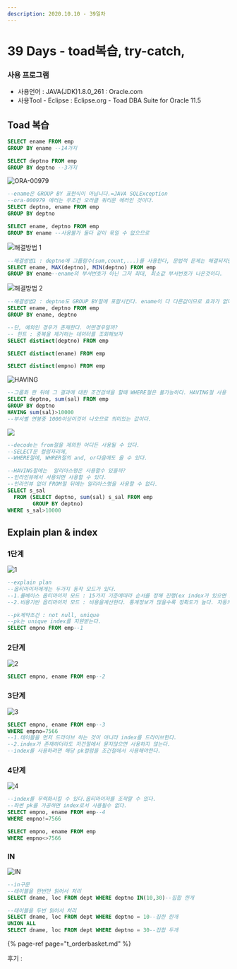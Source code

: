 ```yaml
---
description: 2020.10.10 - 39일차
---
```


# 39 Days - toad복습, try-catch,

### 사용 프로그램

* 사용언어 : JAVA\(JDK\)1.8.0\_261 : Oracle.com
* 사용Tool  - Eclipse : Eclipse.org - Toad DBA Suite for Oracle 11.5

## Toad 복습

```sql
SELECT ename FROM emp
GROUP BY ename --14가지

SELECT deptno FROM emp
GROUP BY deptno --3가지
```

![ORA-00979](../../.gitbook/assets/.png%20%289%29.png)

```sql
--ename은 GROUP BY 표현식이 아닙니다.=JAVA SQLException
--ora-000979 에러는 무조건 오라클 쿼리문 에러인 것이다.
SELECT deptno, ename FROM emp
GROUP BY deptno

SELECT ename, deptno FROM emp
GROUP BY ename --사용불가 둘다 같이 묶일 수 없으므로
```

![&#xD574;&#xACB0;&#xBC29;&#xBC95; 1](../../.gitbook/assets/1%20%2822%29.png)

```sql
--해결방법1 : deptno에 그룹함수(sum,count,...)를 사용한다, 문법적 문제는 해결되지만 의미있는 정보가 아님
SELECT ename, MAX(deptno), MIN(deptno) FROM emp
GROUP BY ename--ename의 부서번호가 아닌 그저 최대, 최소값 부서번호가 나온것이다.

```

![&#xD574;&#xACB0;&#xBC29;&#xBC95; 2](../../.gitbook/assets/2%20%2814%29.png)

```sql
--해결방법2 : deptno도 GROUP BY절에 포함시킨다. ename이 다 다른값이므로 효과가 없다는것이 문제
SELECT ename, deptno FROM emp
GROUP BY ename, deptno
```

```sql
--단, 예외인 경우가 존재한다. 어떤경우일까?
-- 힌트 : 중복을 제거하는 데이터를 조회해보자
SELECT distinct(deptno) FROM emp

SELECT distinct(ename) FROM emp

SELECT distinct(empno) FROM emp

```

![HAVING](../../.gitbook/assets/having%20%281%29.png)

```sql
--그룹화 한 뒤에 그 결과에 대한 조건검색을 할때 WHERE절은 불가능하다. HAVING절 사용
SELECT deptno, sum(sal) FROM emp
GROUP BY deptno
HAVING sum(sal)>10000
--부서별 연봉중 1000이상이것이 나오므로 의미있는 값이다.
```

![](../../.gitbook/assets/having2.png)

```sql
--decode는 from절을 제외한 어디든 사용될 수 있다.
--SELECT문 컬럼자리에, 
--WHERE절에, WHRER절의 and, or다음에도 올 수 있다.

--HAVING절에는  알리아스명은 사용할수 있을까?
--인라인뷰에서 사용되면 사용할 수 있다.
--인라인뷰 없이 FROM절 뒤에는 알리아스명을 사용할 수 없다.
SELECT s_sal
  FROM (SELECT deptno, sum(sal) s_sal FROM emp
        GROUP BY deptno)
WHERE s_sal>10000
```

## Explain plan & index

### 1단계

![1](../../.gitbook/assets/1%20%2818%29.png)

```sql
--explain plan
--옵티마이저에게는 두가지 동작 모드가 있다.
--1.룰베이스 옵티마이저 모드 : 15가지 기준에따라 순서를 정해 진행(ex index가 있으면 index 검색이 최우선), 기준을 조정할 수 있다. 수동카메라
--2.비용기반 옵티마이저 모드 : 비용을계산한다. 통계정보가 많을수록 정확도가 높다. 자동카메라

--pk제약조건 : not null, unique 
--pk는 unique index를 지원받는다.
SELECT empno FROM emp--1
```

### 2단계

![2](../../.gitbook/assets/2%20%2815%29.png)

```sql
SELECT empno, ename FROM emp--2
```

### 3단계

![3](../../.gitbook/assets/3%20%2814%29.png)

```sql
SELECT empno, ename FROM emp--3
WHERE empno=7566
--1.테이블을 먼저 드라이브 하는 것이 아니라 index를 드라이브한다.
--2.index가 존재하더라도 저건절에서 묻지않으면 사용하지 않는다.
--index를 사용하려면 해당 pk컬럼을 조건절에서 사용해야한다.
```

### 4단계

![4](../../.gitbook/assets/4%20%2813%29.png)

```sql
--index를 무력화시킬 수 있다.옵티마이저를 조작할 수 있다.
--좌변 pk를 가공하면 index로서 사용될수 없다.
SELECT empno, ename FROM emp--4
WHERE empno!=7566

SELECT empno, ename FROM emp
WHERE empno<>7566
```

### IN

![IN](../../.gitbook/assets/in-.png)

```sql
--in구문
--테이블을 한번만 읽어서 처리
SELECT dname, loc FROM dept WHERE deptno IN(10,30)--집합 한개

--테이블을 두번 읽어서 처리
SELECT dname, loc FROM dept WHERE deptno = 10--집한 한개
UNION ALL 
SELECT dname, loc FROM dept WHERE deptno = 30--집합 두개
```

{% page-ref page="t\_orderbasket.md" %}

후기 : 

